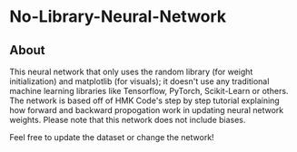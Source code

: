 # No-Library-Neural-Network
## About
This neural network that only uses the random library (for weight initialization) and matplotlib (for visuals); it doesn't use any 
traditional machine learning libraries like Tensorflow, PyTorch, Scikit-Learn or others. The network is based off of HMK Code's step by step tutorial explaining 
how forward and backward propogation work in updating neural network weights. Please note that this network does not include biases.

Feel free to update the dataset or change the network!
